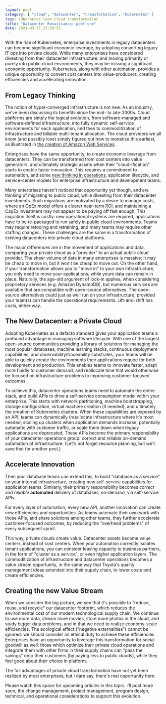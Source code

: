 ```yaml
---
layout: post
category: [ "cloud", "datacenter", "transformation", "kubernetes" ]
tags: kubernetes lean cloud transformation
title: "Datacenter Renaissance: part one"
date: 2021-03-31 17:20:53
---
```



With the rise of Kubernetes, enterprise investments in legacy datacenters can become significant economic leverage, by adopting converting legacy IT ops into private clouds.  While many enterprises have considered divesting from their datacenter infrastructure, and moving primarily or purely into public cloud environments, they may be missing a significant economic opportunity.  Kubernetes, along with other automation, provides a unique opportunity to convert cost centers into value-producers, creating efficiencies and accelerating innovation. 

## From Legacy Thinking

The notion of hyper-converged infrastructure is not new. As an industry, we've been discussing its benefits since the mid- to late-2000s. Cloud platforms are simply the logical evolution, from software-managed and software-defined infrastructure, into fully dynamic self-service environments for each application, and then to commoditization of infrastructure and billable multi-tenant allocation. The cloud providers we all know (and possibly love) simply figured out how to monetize this earliest, as illustrated in [the creation of Amazon Web Services](https://techcrunch.com/2016/07/02/andy-jassys-brief-history-of-the-genesis-of-aws/).

Enterprises have the same opportunity, to create economic leverage from datacenters. They can be transformed from cost centers into value generators, and ultimately strategic assets when their "cloud-ification" starts to enable faster innovation. This requires a commitment to automation, and some [new thinking in operations](https://www.morganclaypool.com/doi/abs/10.2200/S00516ED2V01Y201306CAC024), application lifecycle, and service-center models for enterprise infrastructure and development teams.

Many enterprises haven't noticed that opportunity yet though, and are thinking of migrating to public cloud, while divesting from their datacenter investments. Such migrations are motivated by a desire to manage costs, where an OpEx model offers a clearer near-term ROI, and maintaining a CapEx investment may not appear to be paying off fast enough.  This migration itself is costly: new operational systems are required, applications have to be re-packaged to run safely in public cloud environments. Teams may require retooling and retraining, and many teams may require other staffing changes.  These challenges are the same in a transformation of existing datacenters into private cloud platforms.

The major differences are in the movement of applications and data, comparing your private cloud as a "provider" to an actual public cloud provider. The sheer volume of data in many enterprises is massive: it may be cheap to move in, but it won't be cheap to move out. On the other hand, if your transformation allows you to "move in" to your own infrastructure, you only need to move your applications, while youre data can remain in place.
Naturally, the age-old argument of lock-in applies, when considering proprietary services (e.g. Amazon DynamoDB), but numerous services are available that are compatible with open-source alternatives. The open-source alternatives could just as well run on your infrastructure, provided your team(s) can handle the operational requirements. Lift-and-shift has costs, either way.

## The New Datacenter: a Private Cloud

Adopting Kubernetes as a defacto standard gives your application teams a profound advantage in managing software lifecycle. With one of the largest open-source communities providing a library of solutions for managing the most popular databases, machine learning stacks, continuous deployment capabilities, and observability/traceability substrates, your teams will be able to quickly create the environments their applications require for both development and production. This enables teams to innovate faster, adapt more fluidly to customer demand, and reallocate time that would otherwise be focused on infrastructure problems to improving customer-focused outcomes.


To achieve this, datacenter operations teams need to automate the entire stack, and build APIs to drive a self-service consumption model within your enterprise. This starts with network partitioning, machine bootstrapping, storage configuration, virtual machine creation (if needed), and ultimately the creation of Kubernetes clusters. When these capabilities are exposed by an API, teams can dynamically (re)allocate infrastructure where it's most needed, scaling up clusters when application demands increase, potentially automatic with customer traffic, or scale them down when legacy applications are deprecated.  These APIs become the primary responsibility of your datacenter operations group: correct and reliable on-demand automation of infrastructure. (Let's not forget resource planning, but we'll save that for another post.)

## Accelerate Innovation

Then your database teams can extend this, to build "database as a service" on your internal infrastructure, creating new self-service capabilities for application teams. Similarly, their primary responsibility becomes *correct* and *reliable* **automated** delivery of databases, on-demand, via self-service APIs.

For every layer of automation, every new API, another innovation can create new efficiencies and opportunities. As teams automate their own work with those APIs, and share solutions among other teams, they further accelerate customer-focused outcomes, by reducing the "overhead problems" of every subsequent sprint.

This way, private clouds create value. Datacenter assets become value centers, instead of cost centers. When your automation correctly isolates tenant applications, you can consider leasing capacity to business partners, in the form of "cluster as a service", or even higher application layers. The commoditization of infrastructure and datacenter operations becomes a value stream opportunity, in the same way that Toyota's quality management ideas extended into their supply chain, to lower costs and create efficiencies.

## Creating the new Value Stream

When we consider the big picture, we see that it's possible to "reduce, reuse, and recycle" our datacenter footprint, which reduces the environmental cost of our modern technological supply chain. We continue to use more data, stream more movies, store more photos in the cloud, and study bigger data problems, and in that we need to realize economy-scale efficiencies.  The ecological effect ("negative externalities") cannot be ignored: we should consider an ethical duty to achieve these efficiencies. Enterprises have an opportunity to leverage this transformation for social goodwill as well: those which optimize their private cloud operations and integrate them with other firms in their supply chains can "pass the savings" onto their customers (by paying less to public clouds), while they feel good about their choice in platform.

The full advantages of private cloud transformation have not yet been realized by most enterprises, but I dare say, there's real opportunity here. 

Please watch this space for upcoming articles in this topic. I'll post more soon, the change management, project management, program design, technical, and operational considerations to support this evolution. 



